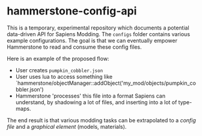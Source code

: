 # hammerstone-config-api

This is a temporary, experimental repository which documents a potential data-driven API for Sapiens Modding. The `configs` folder contains various example configurations. The goal is that we can eventually empower Hammerstone to read and consume these config files. 

Here is an example of the proposed flow:
 - User creates `pumpkin_cobbler.json`
 - User uses lua to access something like `hammerstone/objectManager::addObject('my_mod/objects/pumpkin_cobbler.json')
 - Hammerstone 'processes' this file into a format Sapiens can understand, by shadowing a lot of files, and inserting into a lot of type-maps.

The end result is that various modding tasks can be extrapolated to a *config file* and a *graphical element* (models, materials).